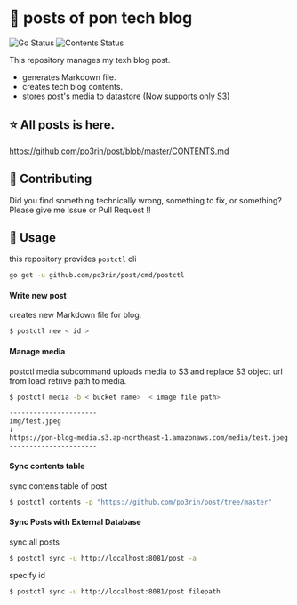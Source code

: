 # :pencil: posts of pon tech blog

![Go Status](https://github.com/po3rin/post/workflows/Go%20Status/badge.svg) ![Contents Status](https://github.com/po3rin/post/workflows/Contents%20Status/badge.svg)

This repository manages my texh blog post.
* generates Markdown file.
* creates tech blog contents.
* stores post's media to datastore (Now supports only S3)

## :star: All posts  is here.
https://github.com/po3rin/post/blob/master/CONTENTS.md

## :triangular_flag_on_post: Contributing

Did you find something technically wrong, something to fix, or something? Please give me Issue or Pull Request !!

## :triangular_ruler: Usage

this repository provides ```postctl``` cli

```bash
go get -u github.com/po3rin/post/cmd/postctl
```

#### Write new post

creates new Markdown file for blog.

```bash
$ postctl new < id >
```

#### Manage media

postctl media subcommand uploads media to S3 and replace S3 object url from loacl retrive path to media.

```bash
$ postctl media -b < bucket name>  < image file path>

----------------------
img/test.jpeg
↓
https://pon-blog-media.s3.ap-northeast-1.amazonaws.com/media/test.jpeg
----------------------
```

#### Sync contents table

sync contens table of post

```bash
$ postctl contents -p "https://github.com/po3rin/post/tree/master"
```

#### Sync Posts with External Database

sync all posts

```bash
$ postctl sync -u http://localhost:8081/post -a
```

specify id

```bash
$ postctl sync -u http://localhost:8081/post filepath
```
